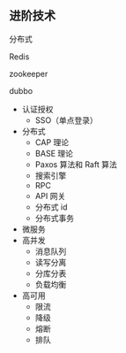 ## 进阶技术

分布式

Redis

zookeeper

dubbo



* 认证授权
  * SSO（单点登录）
* 分布式
  * CAP 理论
  * BASE 理论
  * Paxos 算法和 Raft 算法
  * 搜索引擎
  * RPC
  * API 网关
  * 分布式 id
  * 分布式事务
* 微服务
* 高并发
  * 消息队列
  * 读写分离
  * 分库分表
  * 负载均衡
* 高可用
  * 限流
  * 降级
  * 熔断
  * 排队

